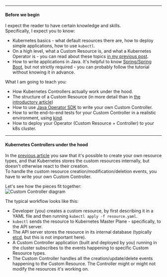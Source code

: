 ___
#### Before we begin
I expect the reader to have certain knowledge and skills.  
Specifically, I expect you to know:
* Kubernetes basics - what default resources there are, how to deploy simple applications, how to use `kubectl`.
* On a high level, what a Custom Resource is, and what a Kubernetes Operator is - you can read about these topics [in my previous post](/articles/kubernetes-operator).
* How to write applications in Java. It's helpful to know [Spring/Spring Boot](https://spring.io/projects/spring-boot), but not strictly required - you can probably follow the tutorial without knowing it in advance.
  
What I am going to teach you:
* How Kubernetes Controllers actually work under the hood.
* The structure of a Custom Resource (in more detail than in [the introductory article](/articles/kubernetes-operator))
* How to use [Java Operator SDK](https://github.com/java-operator-sdk/java-operator-sdk) to  write your own Custom Controller.
* How to write end-to-end tests for your Custom Controller in a realistic environment, using [kind](https://kind.sigs.k8s.io/docs/user/quick-start/).
* How to deploy your Operator (Custom Resource + Controller) to your k8s cluster.
___
#### Kubernetes Controllers under the hood
In the [previous article](/articles/kubernetes-operator) you saw that it's possible to create your own resource types, and that Kubernetes stores the custom resources internally, but doesn't otherwise react to their creation.  
To handle the custom resource creation/modification/deletion events, you have to write your own Custom Controller.  
  
Let's see how the pieces fit together:  
![Custom Controller diagram](/assets/posts/images/java-operator-tutorial/custom_controller.png)  
  
The typical workflow looks like this:  
* Developer (you) creates a custom resource, by first describing it in a YAML file and then running `kubectl apply -f resource.yaml`.
* `kubectl` sends the resource to Kubernetes Master Plane - specifically, to the API server.
* The API server stores the resource in its internal database (typically [etcd](https://etcd.io/), but this is not important here).
* A Custom Controller application (built and deployed by you) running in the cluster subscribes to the events happening to specific Custom Resource types.
* The Custom Controller handles all the creation/update/delete events happening to the Custom Resource. The Controller might or might not modify the resources it's working on.
